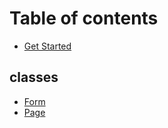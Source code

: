 # Table of contents

* [Get Started](README.md)

## classes

* [Form](classes/form.md)
* [Page](classes/page.md)
